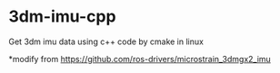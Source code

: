 # 3dm-imu-cpp
Get 3dm imu data using c++ code by cmake in linux

*modify from https://github.com/ros-drivers/microstrain_3dmgx2_imu
